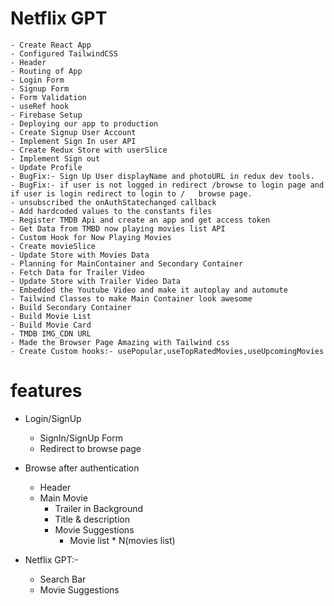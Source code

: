 # Netflix GPT
    - Create React App
    - Configured TailwindCSS
    - Header
    - Routing of App
    - Login Form
    - Signup Form
    - Form Validation
    - useRef hook
    - Firebase Setup
    - Deploying our app to production
    - Create Signup User Account
    - Implement Sign In user API
    - Create Redux Store with userSlice
    - Implement Sign out
    - Update Profile
    - BugFix:- Sign Up User displayName and photoURL in redux dev tools.
    - BugFix:- if user is not logged in redirect /browse to login page and if user is login redirect to login to /   browse page.
    - unsubscribed the onAuthStatechanged callback
    - Add hardcoded values to the constants files
    - Register TMDB Api and create an app and get access token
    - Get Data from TMBD now playing movies list API
    - Custom Hook for Now Playing Movies
    - Create movieSlice
    - Update Store with Movies Data
    - Planning for MainContainer and Secondary Container
    - Fetch Data for Trailer Video
    - Update Store with Trailer Video Data
    - Embedded the Youtube Video and make it autoplay and automute
    - Tailwind Classes to make Main Container look awesome
    - Build Secondary Container
    - Build Movie List
    - Build Movie Card
    - TMDB IMG_CDN URL
    - Made the Browser Page Amazing with Tailwind css
    - Create Custom hooks:- usePopular,useTopRatedMovies,useUpcomingMovies
    

# features
- Login/SignUp
    - SignIn/SignUp Form
    - Redirect to browse page
- Browse after authentication
    - Header
    - Main Movie
        - Trailer in Background
        - Title & description
        - Movie Suggestions
            - Movie list * N(movies list)

- Netflix GPT:-
    - Search Bar
    - Movie Suggestions
